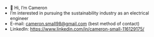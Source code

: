 - 👋 Hi, I’m Cameron
- I’m interested in pursuing the sustainability industry as an electrical engineer
- E-mail: cameron.small98@gmail.com (best method of contact)
- LinkedIn: https://www.linkedin.com/in/cameron-small-116129175/
